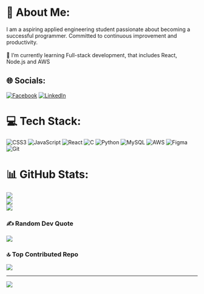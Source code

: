 # 💫 About Me:
I am a aspiring applied engineering student passionate about becoming a successful programmer. Committed to continuous improvement and productivity.<br><br>🌱 I’m currently learning Full-stack development, that includes React, Node.js and AWS


## 🌐 Socials:
[![Facebook](https://img.shields.io/badge/Facebook-%231877F2.svg?logo=Facebook&logoColor=white)](https://www.facebook.com/simon.bucka.7/) [![LinkedIn](https://img.shields.io/badge/LinkedIn-%230077B5.svg?logo=linkedin&logoColor=white)](https://www.linkedin.com/in/šimon-bučka-64664b263/) 

# 💻 Tech Stack:
![CSS3](https://img.shields.io/badge/css3-%231572B6.svg?style=for-the-badge&logo=css3&logoColor=white) ![JavaScript](https://img.shields.io/badge/javascript-%23323330.svg?style=for-the-badge&logo=javascript&logoColor=%23F7DF1E) ![React](https://img.shields.io/badge/react-%2320232a.svg?style=for-the-badge&logo=react&logoColor=%2361DAFB) ![C](https://img.shields.io/badge/c-%2300599C.svg?style=for-the-badge&logo=c&logoColor=white) ![Python](https://img.shields.io/badge/python-3670A0?style=for-the-badge&logo=python&logoColor=ffdd54) ![MySQL](https://img.shields.io/badge/mysql-4479A1.svg?style=for-the-badge&logo=mysql&logoColor=white) ![AWS](https://img.shields.io/badge/AWS-%23FF9900.svg?style=for-the-badge&logo=amazon-aws&logoColor=white) ![Figma](https://img.shields.io/badge/figma-%23F24E1E.svg?style=for-the-badge&logo=figma&logoColor=white) ![Git](https://img.shields.io/badge/git-%23F05033.svg?style=for-the-badge&logo=git&logoColor=white)
# 📊 GitHub Stats:
![](https://github-readme-stats.vercel.app/api?username=sBucka&theme=dark&hide_border=false&include_all_commits=false&count_private=false)<br/>
![](https://github-readme-streak-stats.herokuapp.com/?user=sBucka&theme=dark&hide_border=false)<br/>
![](https://github-readme-stats.vercel.app/api/top-langs/?username=sBucka&theme=dark&hide_border=false&include_all_commits=false&count_private=false&layout=compact)

### ✍️ Random Dev Quote
![](https://quotes-github-readme.vercel.app/api?type=horizontal&theme=dark)

### 🔝 Top Contributed Repo
![](https://github-contributor-stats.vercel.app/api?username=sBucka&limit=5&theme=dark&combine_all_yearly_contributions=true)

---
[![](https://visitcount.itsvg.in/api?id=sBucka&icon=0&color=3)](https://visitcount.itsvg.in)

<!-- Proudly created with GPRM ( https://gprm.itsvg.in ) -->
